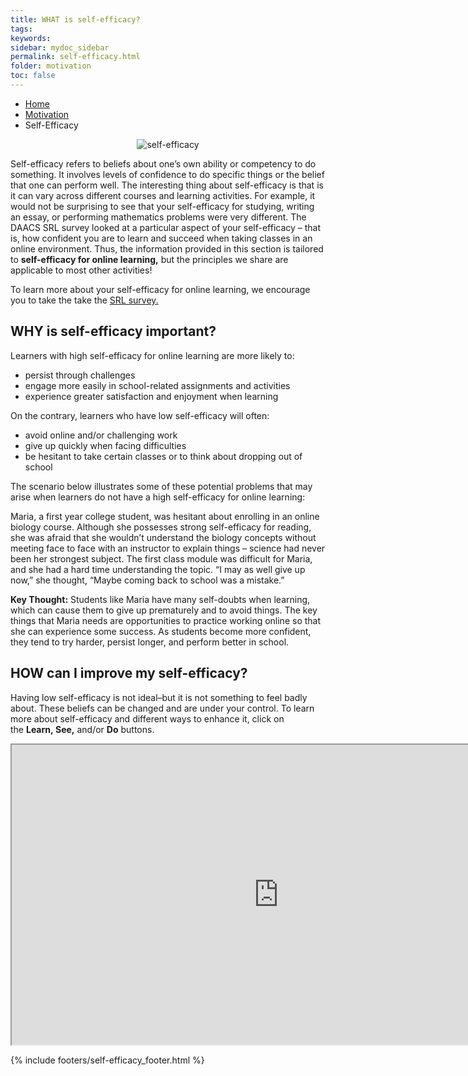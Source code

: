 ```yaml
---
title: WHAT is self-efficacy?
tags: 
keywords: 
sidebar: mydoc_sidebar
permalink: self-efficacy.html
folder: motivation
toc: false
---
```


<ul class="breadcrumb">
    <li><a href="index.html">Home</a></li>
    <li><a href="motivation.html">Motivation</a></li>
    <li class="active">Self-Efficacy</li>
</ul>

<center><img src='images/selfefficacyoverview.png' alt='self-efficacy' /></center>

Self-efficacy refers to beliefs about one’s own ability or competency to do something. It involves levels of confidence to do specific things or the belief that one can perform well. The interesting thing about self-efficacy is that is it can vary across different courses and learning activities. For example, it would not be surprising to see that your self-efficacy for studying, writing an essay, or performing mathematics problems were very different. The DAACS SRL survey looked at a particular aspect of your self-efficacy – that is, how confident you are to learn and succeed when taking classes in an online environment. Thus, the information provided in this section is tailored to **self-efficacy for online learning,** but the principles we share are applicable to most other activities! 

To learn more about your self-efficacy for online learning, we encourage you to take the take the <a href="https://demo.daacs.net/">SRL survey.</a>

## WHY is self-efficacy important?

Learners with high self-efficacy for online learning are more likely to:
- persist through challenges
- engage more easily in school-related assignments and activities
- experience greater satisfaction and enjoyment when learning

On the contrary, learners who have low self-efficacy will often:
- avoid online and/or challenging work
- give up quickly when facing difficulties
- be hesitant to take certain classes or to think about dropping out of school 

The scenario below illustrates some of these potential problems that may arise when learners do not have a high self-efficacy for online learning: 

<div markdown="span" class="alert alert-danger" role="alert"><i class="fa fa-exclamation-circle"></i>
Maria, a first year college student, was hesitant about enrolling in an online biology course. Although she possesses strong self-efficacy for reading, she was afraid that she wouldn’t understand the biology concepts without meeting face to face with an instructor to explain things – science had never been her strongest subject. The first class module was difficult for Maria, and she had a hard time understanding the topic. “I may as well give up now,” she thought, “Maybe coming back to school was a mistake.”
</div>

**Key Thought:** Students like Maria have many self-doubts when learning, which can cause them to give up prematurely and to avoid things. The key things that Maria needs are opportunities to practice working online so that she can experience some success. As students become more confident, they tend to try harder, persist longer, and perform better in school.

## HOW can I improve my self-efficacy?

Having low self-efficacy is not ideal–but it is not something to feel badly about. These beliefs can be changed and are under your control. To learn more about self-efficacy and different ways to enhance it, click on the **Learn, See,** and/or **Do** buttons. 

<div class="embed-responsive embed-responsive-16by9"><iframe width="853" height="480" src="https://player.vimeo.com/video/207329812"></iframe></div>



{% include footers/self-efficacy_footer.html %}

